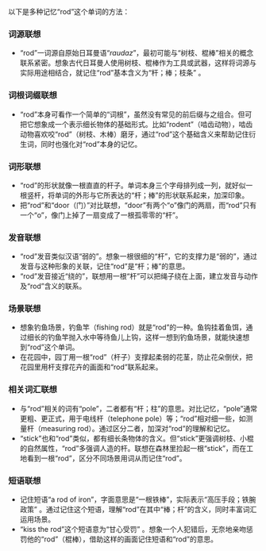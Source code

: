 以下是多种记忆“rod”这个单词的方法：

### 词源联想
 - “rod”一词源自原始日耳曼语“*raudaz*”，最初可能与“树枝、棍棒”相关的概念联系紧密。想象古代日耳曼人使用树枝、棍棒作为工具或武器，这样将词源与实际用途相结合，就记住“rod”基本含义为“杆；棒；枝条” 。

### 词根词缀联想
 - “rod”本身可看作一个简单的“词根”，虽然没有常见的前后缀与之组合。但可把它想象成一个表示细长物体的基础形式。比如“rodent”（啮齿动物），啮齿动物喜欢咬“rod”（树枝、木棒）磨牙，通过“rod”这个基础含义来帮助记住衍生词，同时也强化对“rod”本身的记忆。

### 词形联想
 - “rod”的形状就像一根直直的杆子。单词本身三个字母排列成一列，就好似一根竖杆，将单词的外形与它所表达的“杆；棒”的形状联系起来，加深印象。
 - 把“rod”和“door（门）”对比联想，“door”有两个“o”像门的两扇，而“rod”只有一个“o”，像门上掉了一扇变成了一根孤零零的“杆”。

### 发音联想
 - “rod”发音类似汉语“弱的”。想象一根很细的“杆”，它的支撑力是“弱的”，通过发音与这种形象的关联，记住“rod”是“杆；棒”的意思。
 - “rod”发音接近“绕的”，联想用一根“杆”可以把绳子绕在上面，建立发音与动作及“rod”含义的联系。

### 场景联想
 - 想象钓鱼场景，钓鱼竿（fishing rod）就是“rod”的一种。鱼钩挂着鱼饵，通过细长的钓鱼竿抛入水中等待鱼儿上钩，这样一想到钓鱼场景，就能快速想到“rod”这个单词。
 - 在花园中，园丁用一根“rod”（杆子）支撑起柔弱的花茎，防止花朵倒伏，把花园里用杆支撑花卉的画面和“rod”联系起来。

### 相关词汇联想
 - 与“rod”相关的词有“pole”，二者都有“杆；柱”的意思。对比记忆，“pole”通常更粗、更正式，用于电线杆（telephone pole）等；“rod”相对细一些，如测量杆（measuring rod）。通过区分二者，加深对“rod”的理解和记忆。
 - “stick”也和“rod”类似，都有细长条物体的含义。但“stick”更强调树枝、小棍的自然属性，“rod”多强调人造的杆。联想在森林里捡起一根“stick”，而在工地看到一根“rod”，区分不同场景用词从而记住“rod”。

### 短语联想
 - 记住短语“a rod of iron”，字面意思是“一根铁棒”，实际表示“高压手段；铁腕政策” 。通过记住这个短语，理解“rod”在其中“棒；杆”的含义，同时丰富词汇运用场景。
 - “kiss the rod”这个短语意为“甘心受罚” 。想象一个人犯错后，无奈地亲吻惩罚他的“rod”（棍棒），借助这样的画面记住短语和“rod”的意思。 